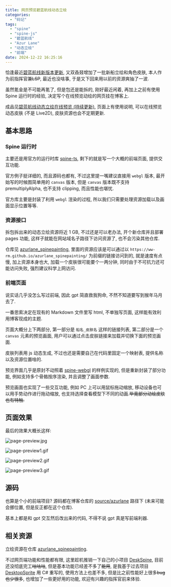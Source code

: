 ```yaml
---
title: 网页预览碧蓝航线动态立绘
categories:
  - "码记"
tags:
  - "spine"
  - "spine-js"
  - "碧蓝航线"
  - "Azur Lane"
  - "动态立绘"
  - "前端"
date: 2024-12-22 16:25:16
---
```


恰逢最近[碧蓝航线新版本更新](https://wiki.biligame.com/blhx/2024%E5%B9%B412%E6%9C%8819%E6%97%A510:00%E6%B8%AF%E5%8C%BA%E6%94%B9%E5%BB%BA), 又双叒叕增加了一批新船立绘和角色皮肤, 本人作为前指挥官~~兼LSP~~, 最近也没啥事, 于是又下回来用以前的资源爽抽了一波.

虽然氪金是不可能再氪了, 但是包还是能拆的, 刚好最近闲着, 再加上之前有使用 Spine 运行时的经验, 决定写个在线预览动绘的网页挂在博客上.

成品见[碧蓝航线动态立绘在线预览 (持续更新)](https://ww-rm.github.io/azurlane/), 页面上有使用说明, 可以在线预览动态皮肤 (不是 Live2D), 皮肤资源也会不定期更新.

<!-- more -->

## 基本思路

### Spine 运行时

主要还是用官方的运行时库 [spine-ts](https://github.com/EsotericSoftware/spine-runtimes/tree/3.8/spine-ts), 剩下的就是写一个大概的前端页面, 提供交互功能.

官方例子挺详细的, 而且源码也都有, 不过这里提一嘴建议直接用 `webgl` 版本, 最开始写的时候图简单用的 `canvas` 版本, 但是 `canvas` 版本既不支持 premultiplyAlpha, 也不支持 clipping, 而且性能也堪忧.

官方库主要是封装了利用 `webgl` 渲染的过程, 所以我们只需要处理资源加载以及画面显示位置等等.

### 资源接口

拆包拆出来的动态立绘资源将近 1 GB, 不过还是可以老办法, 开个新仓库并且部署 pages 功能, 这样子就能在网站域名子路径下访问资源了, 也不会污染其他仓库.

仓库见 [azurlane_spinepainting](https://github.com/ww-rm/azurlane_spinepainting), 里面的资源应该是可以通过以 `https://ww-rm.github.io/azurlane_spinepainting/` 为前缀的链接访问到的, 就是速度有点慢, 加上资源本身也大, 加载一个皮肤很可能要个一两分钟, 同时由于不可抗力还可能访问失败, 强烈建议科学上网访问.

### 前端页面

说实话几乎没怎么写过前端, 因此 gpt 简直救我狗命, 不然不知道要写到猴年马月去了.

一番思索决定在现有的 Markdown 文件里写 html, 不单独写页面, 这样能有效利用博客现成的主题.

页面大概分上下两部分, 第一部分是 `船名_皮肤名` 这样的链接列表, 第二部分是一个 `canvas` 元素的预览画面, 用户可以通过点击皮肤链接来加载并切换下面的预览画面.

皮肤列表用 js 动态生成, 不过也还是需要自己在代码里固定一个映射表, 提供名称以及资源位置啥的.

预览界面几乎是原封不动照着 [spine-webgl](https://github.com/EsotericSoftware/spine-runtimes/blob/3.8/spine-ts/webgl/example/index.html) 的样例实现的, 但是重新封装了部分功能, 例如支持多个骨骼按序渲染, 并且调整了画面参数.

预览画面也实现了一些交互功能, 例如 PC 上可以用鼠标拖动缩放, 移动设备也可以用手势动作进行拖动缩放, 也支持选择查看模型下不同的动画.~~毕竟部分动绘皮肤也有特触.~~

## 页面效果

最后的效果大概长这样:

![page-preview.jpg](https://ww-rm.github.io/static/image/spinejs-azurlane/page-preview.jpg)

![page-preview1.gif](https://ww-rm.github.io/static/image/spinejs-azurlane/canvas-preview1.gif)

![page-preview2.gif](https://ww-rm.github.io/static/image/spinejs-azurlane/canvas-preview2.gif)

![page-preview3.gif](https://ww-rm.github.io/static/image/spinejs-azurlane/canvas-preview3.gif)

## 源码

也算是个小的前端项目? 源码都在博客仓库的 [source/azurlane](https://github.com/ww-rm/ww-rm.github.io/tree/main/source/azurlane) 路径下 (未来可能会挪位置, 但是反正都在这个仓库).

基本上都是和 gpt 交互然后改出来的代码, 不得不说 gpt 真是写前端利器.

## 相关资源

立绘资源在仓库 [azurlane_spinepainting](https://github.com/ww-rm/azurlane_spinepainting).

不过网页端功能和性能都有限, 这里趁机推销一下自己的小项目 [DeskSpine](https://github.com/ww-rm/DeskSpine), 目前还没彻底完工~~咕咕咕~~, 但是基本功能已经差不多了~~能用~~, 是我基于过去项目 [DesktopSprite](https://ww-rm.github.io/posts/2023/08/30/desktopsprite/) 用 C# 重写的, 使用方法上也差不多, 但是比之前性能好上很多~~bug也少很多~~, 也增加了一些更好用的功能, 欢迎有兴趣的指挥官前来体验.    

